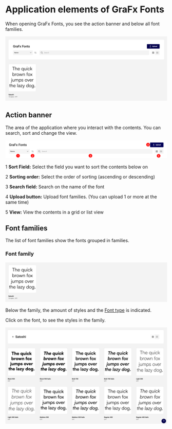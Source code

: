 # Application elements of GraFx Fonts

When opening GraFx Fonts, you see the action banner and below all font families.

![appscreen](dashboard.png)

## Action banner

The area of the application where you interact with the contents. You can search, sort and change the view.

![appscreen](action-banner.png)

<span class="reddot">1</span>
**Sort Field:** 
Select the field you want to sort the contents below on

<span class="reddot">2</span>
**Sorting order:** 
Select the order of sorting (ascending or descending)

<span class="reddot">3</span>
**Search field:** 
Search on the name of the font

<span class="reddot">4</span>
**Upload button:** 
Upload font families. (You can upload 1 or more at the same time)

<span class="reddot">5</span>
**View:** 
View the contents in a grid or list view

## Font families

The list of font families show the fonts grouped in families.

### Font family

![appscreen](family.png)

Below the family, the amount of styles and the [Font type](../supported-font-types/) is indicated.

Click on the font, to see the styles in the family.

![appscreen](family-styles.png)
